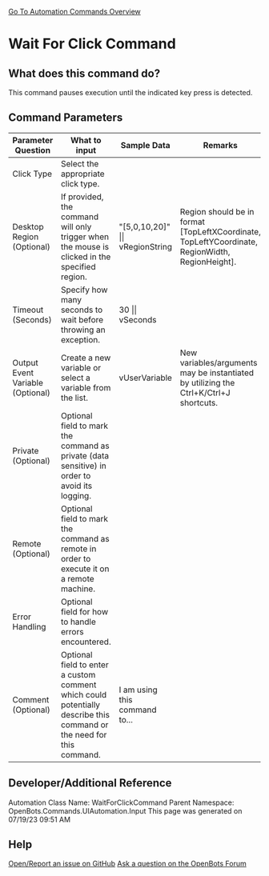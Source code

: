 <!--TITLE: Wait For Click Command -->
<!-- SUBTITLE: a command in the UI Automation Commands\Input group. -->
[Go To Automation Commands Overview](/automation-commands)


# Wait For Click Command


## What does this command do?
This command pauses execution until the indicated key press is detected.


## Command Parameters
| Parameter Question   	| What to input  	|  Sample Data 	| Remarks  	|
| ---                    | ---               | ---           | ---       |
|Click Type|Select the appropriate click type.|||
|Desktop Region (Optional)|If provided, the command will only trigger when the mouse is clicked in the specified region.|"[5,0,10,20]" \|\| vRegionString|Region should be in format [TopLeftXCoordinate, TopLeftYCoordinate, RegionWidth, RegionHeight].|
|Timeout (Seconds)|Specify how many seconds to wait before throwing an exception.|30 \|\| vSeconds||
|Output Event Variable (Optional)|Create a new variable or select a variable from the list.|vUserVariable|New variables/arguments may be instantiated by utilizing the Ctrl+K/Ctrl+J shortcuts.|
|Private (Optional)|Optional field to mark the command as private (data sensitive) in order to avoid its logging.|||
|Remote (Optional)|Optional field to mark the command as remote in order to execute it on a remote machine.|||
|Error Handling|Optional field for how to handle errors encountered.|||
|Comment (Optional)|Optional field to enter a custom comment which could potentially describe this command or the need for this command.|I am using this command to...||


## Developer/Additional Reference
Automation Class Name: WaitForClickCommand
Parent Namespace: OpenBots.Commands.UIAutomation.Input
This page was generated on 07/19/23 09:51 AM


## Help
[Open/Report an issue on GitHub](https://github.com/OpenBotsAI/OpenBots.Studio/issues/new)
[Ask a question on the OpenBots Forum](https://openbots.ai/forums/)
